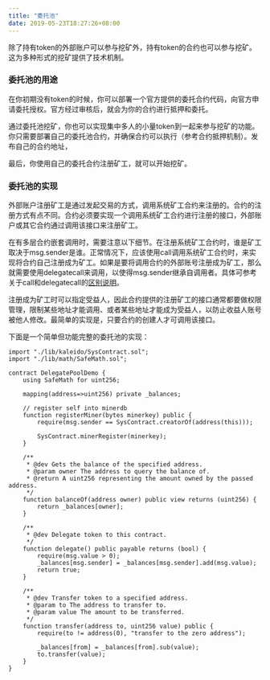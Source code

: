 ```yaml
---
title: "委托池"
date: 2019-05-23T18:27:26+08:00
---
```


除了持有token的外部账户可以参与挖矿外，持有token的合约也可以参与挖矿。这为多种形式的挖矿提供了技术机制。

### 委托池的用途

在你初期没有token的时候，你可以部署一个官方提供的委托合约代码，向官方申请委托授权。官方经过审核后，就会为你的合约进行抵押和委托。

通过委托池挖矿，你也可以实现集中多人的小量token到一起来参与挖矿的功能。你只需要部署自己的委托池合约，并确保合约可以执行（参考合约抵押机制）。发布自己的合约地址，

最后，你使用自己的委托合约注册矿工，就可以开始挖矿。

### 委托池的实现

外部账户注册矿工是通过发起交易的方式，调用系统矿工合约来注册的。合约的注册方式有点不同。合约必须要实现一个调用系统矿工合约进行注册的接口，外部账户或其它合约通过调用该接口来注册矿工。

在有多层合约嵌套调用时，需要注意以下细节。在注册系统矿工合约时，谁是矿工取决于msg.sender是谁。正常情况下，应该使用call调用系统矿工合约时，来实现将合约自己注册成为矿工。如果是要将调用合约的外部账号注册成为矿工，那么就需要使用delegatecall来调用，以使得msg.sender继承自调用者。具体可参考关于call和delegatecall的[区别说明](https://ethereum.stackexchange.com/questions/3667/difference-between-call-callcode-and-delegatecall)。

注册成为矿工时可以指定受益人，因此合约提供的注册矿工的接口通常都要做权限管理，限制某些地址才能调用、或者某些地址才能成为受益人，以防止收益人账号被他人修改。最简单的实现是，只要合约的创建人才可调用该接口。

下面是一个简单但功能完整的委托池的实现：

```solidity
import "./lib/kaleido/SysContract.sol";
import "./lib/math/SafeMath.sol";

contract DelegatePoolDemo {
    using SafeMath for uint256;

    mapping(address=>uint256) private _balances;

    // register self into minerdb
    function registerMiner(bytes minerkey) public {
        require(msg.sender == SysContract.creatorOf(address(this)));
        
        SysContract.minerRegister(minerkey);
    }
    
    /**
     * @dev Gets the balance of the specified address.
     * @param owner The address to query the balance of.
     * @return A uint256 representing the amount owned by the passed address.
     */
    function balanceOf(address owner) public view returns (uint256) {
        return _balances[owner];
    }
    
    /**
     * @dev Delegate token to this contract.
     */
    function delegate() public payable returns (bool) {
        require(msg.value > 0);
        _balances[msg.sender] = _balances[msg.sender].add(msg.value);
        return true;
    }
    
    /**
     * @dev Transfer token to a specified address.
     * @param to The address to transfer to.
     * @param value The amount to be transferred.
     */
    function transfer(address to, uint256 value) public {
        require(to != address(0), "transfer to the zero address");

        _balances[from] = _balances[from].sub(value);
        to.transfer(value);
    }
}

```




